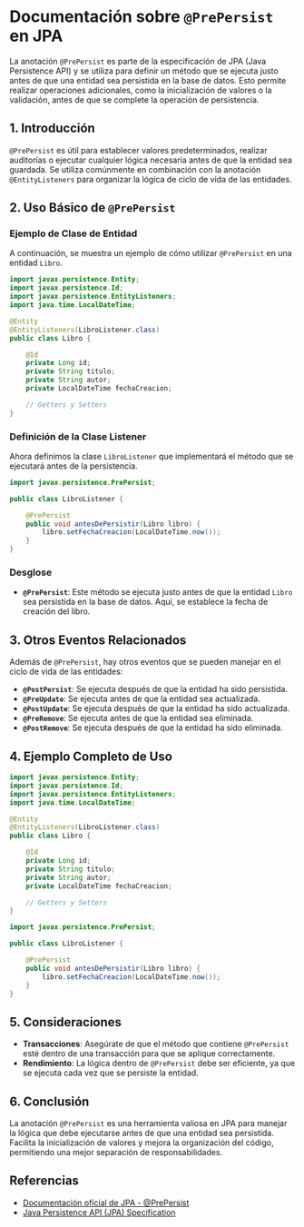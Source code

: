 # Documentación sobre `@PrePersist` en JPA

La anotación `@PrePersist` es parte de la especificación de JPA (Java Persistence API) y se utiliza para definir un método que se ejecuta justo antes de que una entidad sea persistida en la base de datos. Esto permite realizar operaciones adicionales, como la inicialización de valores o la validación, antes de que se complete la operación de persistencia.

## 1. Introducción

`@PrePersist` es útil para establecer valores predeterminados, realizar auditorías o ejecutar cualquier lógica necesaria antes de que la entidad sea guardada. Se utiliza comúnmente en combinación con la anotación `@EntityListeners` para organizar la lógica de ciclo de vida de las entidades.

## 2. Uso Básico de `@PrePersist`

### Ejemplo de Clase de Entidad

A continuación, se muestra un ejemplo de cómo utilizar `@PrePersist` en una entidad `Libro`.

```java
import javax.persistence.Entity;
import javax.persistence.Id;
import javax.persistence.EntityListeners;
import java.time.LocalDateTime;

@Entity
@EntityListeners(LibroListener.class)
public class Libro {

    @Id
    private Long id;
    private String titulo;
    private String autor;
    private LocalDateTime fechaCreacion;

    // Getters y Setters
}
```

### Definición de la Clase Listener

Ahora definimos la clase `LibroListener` que implementará el método que se ejecutará antes de la persistencia.

```java
import javax.persistence.PrePersist;

public class LibroListener {

    @PrePersist
    public void antesDePersistir(Libro libro) {
        libro.setFechaCreacion(LocalDateTime.now());
    }
}
```

### Desglose

- **`@PrePersist`**: Este método se ejecuta justo antes de que la entidad `Libro` sea persistida en la base de datos. Aquí, se establece la fecha de creación del libro.

## 3. Otros Eventos Relacionados

Además de `@PrePersist`, hay otros eventos que se pueden manejar en el ciclo de vida de las entidades:

- **`@PostPersist`**: Se ejecuta después de que la entidad ha sido persistida.
- **`@PreUpdate`**: Se ejecuta antes de que la entidad sea actualizada.
- **`@PostUpdate`**: Se ejecuta después de que la entidad ha sido actualizada.
- **`@PreRemove`**: Se ejecuta antes de que la entidad sea eliminada.
- **`@PostRemove`**: Se ejecuta después de que la entidad ha sido eliminada.

## 4. Ejemplo Completo de Uso

```java
import javax.persistence.Entity;
import javax.persistence.Id;
import javax.persistence.EntityListeners;
import java.time.LocalDateTime;

@Entity
@EntityListeners(LibroListener.class)
public class Libro {

    @Id
    private Long id;
    private String titulo;
    private String autor;
    private LocalDateTime fechaCreacion;

    // Getters y Setters
}

import javax.persistence.PrePersist;

public class LibroListener {

    @PrePersist
    public void antesDePersistir(Libro libro) {
        libro.setFechaCreacion(LocalDateTime.now());
    }
}
```

## 5. Consideraciones

- **Transacciones**: Asegúrate de que el método que contiene `@PrePersist` esté dentro de una transacción para que se aplique correctamente.
- **Rendimiento**: La lógica dentro de `@PrePersist` debe ser eficiente, ya que se ejecuta cada vez que se persiste la entidad.

## 6. Conclusión

La anotación `@PrePersist` es una herramienta valiosa en JPA para manejar la lógica que debe ejecutarse antes de que una entidad sea persistida. Facilita la inicialización de valores y mejora la organización del código, permitiendo una mejor separación de responsabilidades.

## Referencias

- [Documentación oficial de JPA - @PrePersist](https://docs.oracle.com/javaee/7/api/javax/persistence/PrePersist.html)
- [Java Persistence API (JPA) Specification](https://download.oracle.com/otn-pub/jcp/jpa-2_2-fr-spec/jpa_2_2_fr.pdf)

